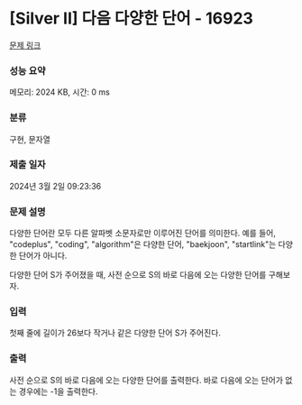 # [Silver II] 다음 다양한 단어 - 16923 

[문제 링크](https://www.acmicpc.net/problem/16923) 

### 성능 요약

메모리: 2024 KB, 시간: 0 ms

### 분류

구현, 문자열

### 제출 일자

2024년 3월 2일 09:23:36

### 문제 설명

<p>다양한 단어란 모두 다른 알파벳 소문자로만 이루어진 단어를 의미한다. 예를 들어, "codeplus", "coding", "algorithm"은 다양한 단어, "baekjoon", "startlink"는 다양한 단어가 아니다.</p>

<p>다양한 단어 S가 주어졌을 때, 사전 순으로 S의 바로 다음에 오는 다양한 단어를 구해보자.</p>

### 입력 

 <p>첫째 줄에 길이가 26보다 작거나 같은 다양한 단어 S가 주어진다.</p>

### 출력 

 <p>사전 순으로 S의 바로 다음에 오는 다양한 단어를 출력한다. 바로 다음에 오는 단어가 없는 경우에는 -1을 출력한다.</p>

